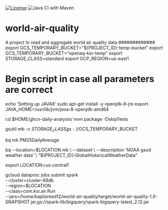 [![License](https://img.shields.io/badge/License-Apache%202.0-blue.svg)](https://opensource.org/licenses/Apache-2.0)
![Java CI with Maven](https://github.com/ksree/world-air-quality/workflows/Java%20CI%20with%20Maven/badge.svg)
# world-air-quality


A project to read and aggregate world air quality data
############# export GCS_TEMPORARY_BUCKET="${PROJECT_ID}-temp-bucket"
export GCS_TEMPORARY_BUCKET="openaq-ksr-temp"
export STORAGE_CLASS=standard
export GCP_REGION=us-east1

# Begin script in case all parameters are correct
echo 'Setting up JAVA8'
sudo apt-get install -y openjdk-8-jre
export JAVA_HOME=/usr/lib/jvm/java-8-openjdk-amd64

cd $HOME/ghcn-daily-analysis/
mvn package -DskipTests



gsutil mb -c $STORAGE_CLASS  gs://$GCS_TEMPORARY_BUCKET

bq mk PM25DailyAverage

bq --location=$LOCATION mk \ 
	--dataset \
	--description 'NOAA gsod weather data' \
	"${PROJECT_ID}:GlobalHistoricalWeatherData"
	

export LOCATION=us-central1

gcloud dataproc jobs submit spark \
--cluster=cluster-68db  \
--region=$LOCATION \
--class=com.ksr.air.Run \
--jars=/home/kapilsreed12/world-air-quality/target/world-air-quality-1.0-SNAPSHOT.jar,gs://spark-lib/bigquery/spark-bigquery-latest_2.12.jar 
